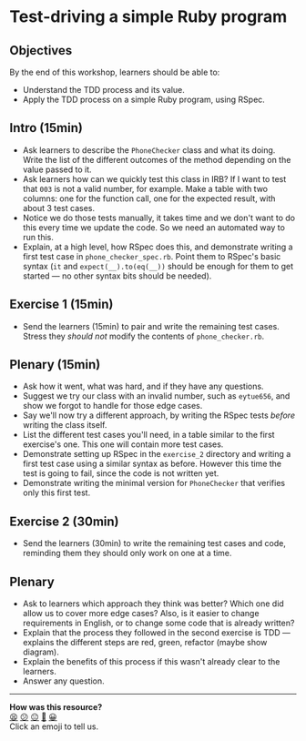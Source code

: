 # Test-driving a simple Ruby program

## Objectives
By the end of this workshop, learners should be able to:
 * Understand the TDD process and its value.
 * Apply the TDD process on a simple Ruby program, using RSpec.

## Intro (15min)

* Ask learners to describe the `PhoneChecker` class and what its doing. Write the list of the different outcomes of the method depending on the value passed to it.
* Ask learners how can we quickly test this class in IRB? If I want to test that `003` is not a valid number, for example. Make a table with two columns: one for the function call, one for the expected result, with about 3 test cases.
* Notice we do those tests manually, it takes time and we don't want to do this every time we update the code. So we need an automated way to run this. 
* Explain, at a high level, how RSpec does this, and demonstrate writing a first test case in `phone_checker_spec.rb`. Point them to RSpec's basic syntax (`it` and `expect(__).to(eq(__))` should be enough for them to get started — no other syntax bits should be needed).

## Exercise 1 (15min)

* Send the learners (15min) to pair and write the remaining test cases. Stress they *should not* modify the contents of `phone_checker.rb`.

## Plenary (15min)

* Ask how it went, what was hard, and if they have any questions.
* Suggest we try our class with an invalid number, such as `eytue656`, and show we forgot to handle for those edge cases.
* Say we'll now try a different approach, by writing the RSpec tests *before* writing the class itself.
* List the different test cases you'll need, in a table similar to the first exercise's one. This one will contain more test cases.
* Demonstrate setting up RSpec in the `exercise_2` directory and writing a first test case using a similar syntax as before. However this time the test is going to fail, since the code is not written yet.
* Demonstrate writing the minimal version for `PhoneChecker` that verifies only this first test.

## Exercise 2 (30min)

* Send the learners (30min) to write the remaining test cases and code, reminding them they should only work on one at a time.

## Plenary

* Ask to learners which approach they think was better? Which one did allow us to cover more edge cases? Also, is it easier to change requirements in English, or to change some code that is already written?
* Explain that the process they followed in the second exercise is TDD — explains the different steps are red, green, refactor (maybe show diagram).
* Explain the benefits of this process if this wasn't already clear to the learners.
* Answer any question.

<!-- BEGIN GENERATED SECTION DO NOT EDIT -->

---

**How was this resource?**  
[😫](https://airtable.com/shrUJ3t7KLMqVRFKR?prefill_Repository=skills-workshops&prefill_File=test_driven_development/tdd_simple/COACH_INSTRUCTIONS.md&prefill_Sentiment=😫) [😕](https://airtable.com/shrUJ3t7KLMqVRFKR?prefill_Repository=skills-workshops&prefill_File=test_driven_development/tdd_simple/COACH_INSTRUCTIONS.md&prefill_Sentiment=😕) [😐](https://airtable.com/shrUJ3t7KLMqVRFKR?prefill_Repository=skills-workshops&prefill_File=test_driven_development/tdd_simple/COACH_INSTRUCTIONS.md&prefill_Sentiment=😐) [🙂](https://airtable.com/shrUJ3t7KLMqVRFKR?prefill_Repository=skills-workshops&prefill_File=test_driven_development/tdd_simple/COACH_INSTRUCTIONS.md&prefill_Sentiment=🙂) [😀](https://airtable.com/shrUJ3t7KLMqVRFKR?prefill_Repository=skills-workshops&prefill_File=test_driven_development/tdd_simple/COACH_INSTRUCTIONS.md&prefill_Sentiment=😀)  
Click an emoji to tell us.

<!-- END GENERATED SECTION DO NOT EDIT -->
